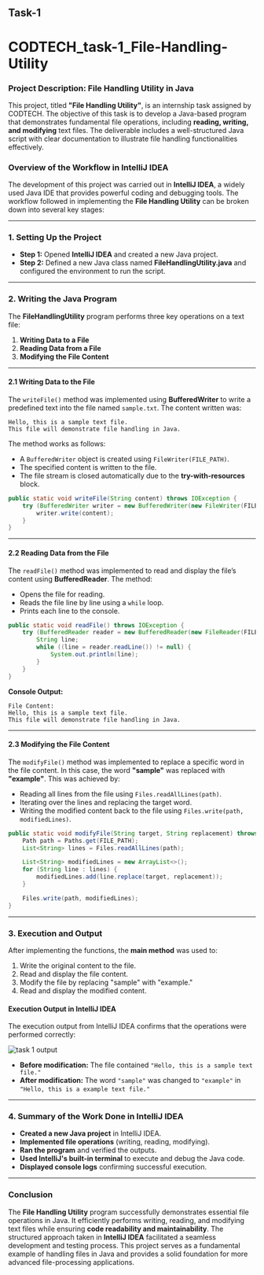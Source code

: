 ## Task-1
# CODTECH_task-1_File-Handling-Utility
### **Project Description: File Handling Utility in Java**  

This project, titled **"File Handling Utility"**, is an internship task assigned by CODTECH. The objective of this task is to develop a Java-based program that demonstrates fundamental file operations, including **reading, writing, and modifying** text files. The deliverable includes a well-structured Java script with clear documentation to illustrate file handling functionalities effectively.

### **Overview of the Workflow in IntelliJ IDEA**  

The development of this project was carried out in **IntelliJ IDEA**, a widely used Java IDE that provides powerful coding and debugging tools. The workflow followed in implementing the **File Handling Utility** can be broken down into several key stages:

---

### **1. Setting Up the Project**  
- **Step 1:** Opened **IntelliJ IDEA** and created a new Java project.  
- **Step 2:** Defined a new Java class named **FileHandlingUtility.java** and configured the environment to run the script.  

---

### **2. Writing the Java Program**  

The **FileHandlingUtility** program performs three key operations on a text file:  
1. **Writing Data to a File**  
2. **Reading Data from a File**  
3. **Modifying the File Content**  

---

#### **2.1 Writing Data to the File**  
The `writeFile()` method was implemented using **BufferedWriter** to write a predefined text into the file named `sample.txt`. The content written was:  

```
Hello, this is a sample text file.
This file will demonstrate file handling in Java.
```
The method works as follows:
- A `BufferedWriter` object is created using `FileWriter(FILE_PATH)`.
- The specified content is written to the file.
- The file stream is closed automatically due to the **try-with-resources** block.

```java
public static void writeFile(String content) throws IOException {
    try (BufferedWriter writer = new BufferedWriter(new FileWriter(FILE_PATH))) {
        writer.write(content);
    }
}
```

---

#### **2.2 Reading Data from the File**  
The `readFile()` method was implemented to read and display the file’s content using **BufferedReader**. The method:
- Opens the file for reading.
- Reads the file line by line using a `while` loop.
- Prints each line to the console.

```java
public static void readFile() throws IOException {
    try (BufferedReader reader = new BufferedReader(new FileReader(FILE_PATH))) {
        String line;
        while ((line = reader.readLine()) != null) {
            System.out.println(line);
        }
    }
}
```

**Console Output:**
```
File Content:
Hello, this is a sample text file.
This file will demonstrate file handling in Java.
```

---

#### **2.3 Modifying the File Content**  
The `modifyFile()` method was implemented to replace a specific word in the file content. In this case, the word **"sample"** was replaced with **"example"**. This was achieved by:
- Reading all lines from the file using `Files.readAllLines(path)`.
- Iterating over the lines and replacing the target word.
- Writing the modified content back to the file using `Files.write(path, modifiedLines)`.

```java
public static void modifyFile(String target, String replacement) throws IOException {
    Path path = Paths.get(FILE_PATH);
    List<String> lines = Files.readAllLines(path);

    List<String> modifiedLines = new ArrayList<>();
    for (String line : lines) {
        modifiedLines.add(line.replace(target, replacement));
    }

    Files.write(path, modifiedLines);
}
```

---

### **3. Execution and Output**  

After implementing the functions, the **main method** was used to:
1. Write the original content to the file.
2. Read and display the file content.
3. Modify the file by replacing "sample" with "example."
4. Read and display the modified content.

#### **Execution Output in IntelliJ IDEA**  
The execution output from IntelliJ IDEA confirms that the operations were performed correctly:

![task 1 output](https://github.com/user-attachments/assets/9bcaad93-c485-4d95-b75f-367372ec1dca)

- **Before modification:** The file contained `"Hello, this is a sample text file."`
- **After modification:** The word `"sample"` was changed to `"example"` in `"Hello, this is a example text file."`

---

### **4. Summary of the Work Done in IntelliJ IDEA**
- **Created a new Java project** in IntelliJ IDEA.
- **Implemented file operations** (writing, reading, modifying).
- **Ran the program** and verified the outputs.
- **Used IntelliJ's built-in terminal** to execute and debug the Java code.
- **Displayed console logs** confirming successful execution.

---

### **Conclusion**
The **File Handling Utility** program successfully demonstrates essential file operations in Java. It efficiently performs writing, reading, and modifying text files while ensuring **code readability and maintainability**. The structured approach taken in **IntelliJ IDEA** facilitated a seamless development and testing process. This project serves as a fundamental example of handling files in Java and provides a solid foundation for more advanced file-processing applications.
